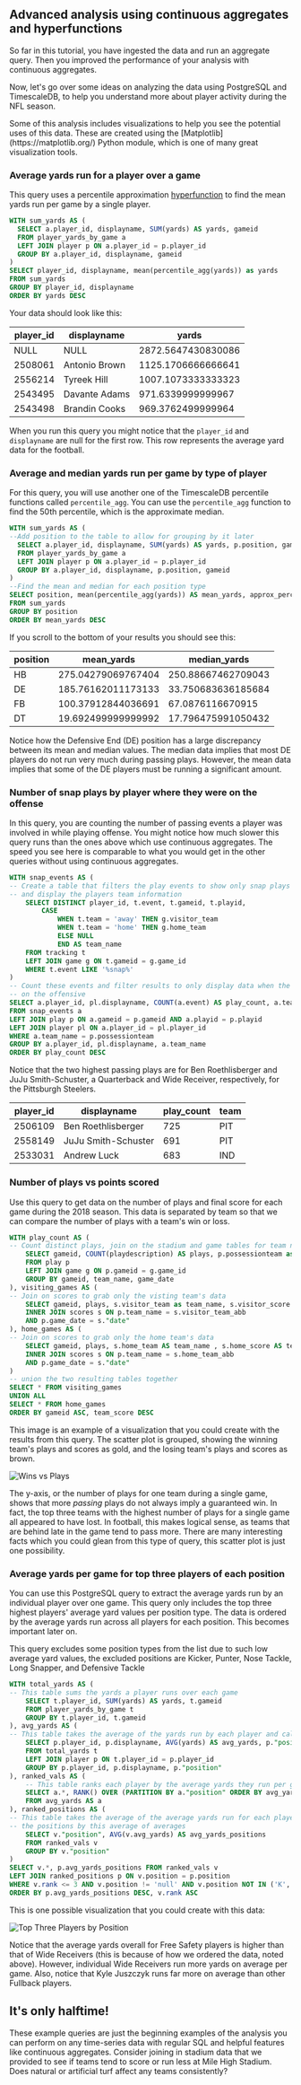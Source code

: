 ## Advanced analysis using continuous aggregates and hyperfunctions
So far in this tutorial, you have ingested the data and run an aggregate query.
Then you improved the performance of your analysis with continuous aggregates.

Now, let's go over some ideas on analyzing the data using PostgreSQL and
TimescaleDB, to help you understand more about player activity during the NFL
season.

<highlight type="tip">
Some of this analysis includes visualizations to help you see the potential uses
of this data. These are created using the [Matplotlib](https://matplotlib.org/)
Python module, which is one of many great visualization tools.
</highlight>

### Average yards run for a player over a game
This query uses a percentile approximation [hyperfunction][api-hyperfunctions]
to find the mean yards run per game by a single player.

```sql
WITH sum_yards AS (
  SELECT a.player_id, displayname, SUM(yards) AS yards, gameid
  FROM player_yards_by_game a
  LEFT JOIN player p ON a.player_id = p.player_id
  GROUP BY a.player_id, displayname, gameid
)
SELECT player_id, displayname, mean(percentile_agg(yards)) as yards
FROM sum_yards
GROUP BY player_id, displayname
ORDER BY yards DESC
```
Your data should look like this:

|player_id|displayname|yards|
|-|-|-|
|NULL|NULL|2872.5647430830086|
|2508061|Antonio Brown|1125.1706666666641|
|2556214|Tyreek Hill|1007.1073333333323|
|2543495|Davante Adams|971.6339999999967|
|2543498|Brandin Cooks|969.3762499999964|

When you run this query you might notice that the `player_id` and `displayname`
are null for the first row. This row represents the average yard data for the
football.

### Average and median yards run per game by type of player
For this query, you will use another one of the TimescaleDB percentile functions
called `percentile_agg`. You can use the `percentile_agg` function to find the
50th percentile, which is the approximate median.

```sql
WITH sum_yards AS (
--Add position to the table to allow for grouping by it later
  SELECT a.player_id, displayname, SUM(yards) AS yards, p.position, gameid
  FROM player_yards_by_game a
  LEFT JOIN player p ON a.player_id = p.player_id
  GROUP BY a.player_id, displayname, p.position, gameid
)
--Find the mean and median for each position type
SELECT position, mean(percentile_agg(yards)) AS mean_yards, approx_percentile(0.5, percentile_agg(yards)) AS median_yards
FROM sum_yards
GROUP BY position
ORDER BY mean_yards DESC
```

If you scroll to the bottom of your results you should see this:

|position|mean_yards|median_yards|
|-|-|-|
|HB|275.04279069767404|250.88667462709043|
|DE|185.76162011173133|33.750683636185684|
|FB|100.37912844036691|67.0876116670915|
|DT|19.692499999999992|17.796475991050432|

Notice how the Defensive End (DE) position has a large discrepancy between its
mean and median values. The median data implies that most DE players do not run
very much during passing plays. However, the mean data implies that some of the
DE players must be running a significant amount.

### Number of snap plays by player where they were on the offense
In this query, you are counting the number of passing events a player was
involved in while playing offense. You might notice how much slower this
query runs than the ones above which use continuous aggregates. The speed you
see here is comparable to what you would get in the other queries without using
continuous aggregates.

```sql
WITH snap_events AS (
-- Create a table that filters the play events to show only snap plays
-- and display the players team information
	SELECT DISTINCT player_id, t.event, t.gameid, t.playid,
		CASE
			WHEN t.team = 'away' THEN g.visitor_team
			WHEN t.team = 'home' THEN g.home_team
			ELSE NULL
			END AS team_name
	FROM tracking t
	LEFT JOIN game g ON t.gameid = g.game_id
	WHERE t.event LIKE '%snap%'
)
-- Count these events and filter results to only display data when the player was
-- on the offensive
SELECT a.player_id, pl.displayname, COUNT(a.event) AS play_count, a.team_name
FROM snap_events a
LEFT JOIN play p ON a.gameid = p.gameid AND a.playid = p.playid
LEFT JOIN player pl ON a.player_id = pl.player_id
WHERE a.team_name = p.possessionteam
GROUP BY a.player_id, pl.displayname, a.team_name
ORDER BY play_count DESC
```

Notice that the two highest passing plays are for Ben Roethlisberger and JuJu
Smith-Schuster, a Quarterback and Wide Receiver, respectively, for the
Pittsburgh Steelers.

|player_id|displayname|play_count|team|
|-|-|-|-|
|2506109|Ben Roethlisberger|725|PIT|
|2558149|JuJu Smith-Schuster|691|PIT|
|2533031|Andrew Luck|683|IND|

### Number of plays vs points scored
Use this query to get data on the number of plays and final score for each game
during the 2018 season. This data is separated by team so that we can compare
the number of plays with a team's win or loss.

```sql
WITH play_count AS (
-- Count distinct plays, join on the stadium and game tables for team names and game date
    SELECT gameid, COUNT(playdescription) AS plays, p.possessionteam as team_name, g.game_date
    FROM play p
    LEFT JOIN game g ON p.gameid = g.game_id
    GROUP BY gameid, team_name, game_date
), visiting_games AS (
-- Join on scores to grab only the visting team's data
    SELECT gameid, plays, s.visitor_team as team_name, s.visitor_score AS team_score FROM play_count p
    INNER JOIN scores s ON p.team_name = s.visitor_team_abb
    AND p.game_date = s."date"
), home_games AS (
-- Join on scores to grab only the home team's data
    SELECT gameid, plays, s.home_team AS team_name , s.home_score AS team_score FROM play_count p
    INNER JOIN scores s ON p.team_name = s.home_team_abb
    AND p.game_date = s."date"
)
-- union the two resulting tables together
SELECT * FROM visiting_games
UNION ALL
SELECT * FROM home_games
ORDER BY gameid ASC, team_score DESC
```

This image is an example of a visualization that you could create with the
results from this query. The scatter plot is grouped, showing the winning team's
plays and scores as gold, and the losing team's plays and scores as brown.

<img class="main-content__illustration" src="https://s3.amazonaws.com/assets.timescale.com/docs/images/tutorials/nfl_tutorial/wins_vs_plays.png" alt="Wins vs Plays"/>

The y-axis, or the number of plays for one team during a single game, shows that
more _passing_ plays do not always imply a guaranteed win. In fact, the top
three teams with the highest number of plays for a single game all appeared to
have lost. In football, this makes logical sense, as teams that are behind late
in the game tend to pass more. There are many interesting facts which you could
glean from this type of query, this scatter plot is just one possibility.

### Average yards per game for top three players of each position
You can use this PostgreSQL query to extract the average yards run by an individual
player over one game. This query only includes the top three highest players'
average yard values per position type. The data is ordered by the average yards
run across all players for each position. This becomes important later on.

<highlight type="note">
This query excludes some position types from the list due to such low average
yard values, the excluded positions are Kicker, Punter, Nose Tackle, Long Snapper,
and Defensive Tackle
</highlight>

```sql
WITH total_yards AS (
-- This table sums the yards a player runs over each game
	SELECT t.player_id, SUM(yards) AS yards, t.gameid
	FROM player_yards_by_game t
	GROUP BY t.player_id, t.gameid
), avg_yards AS (
-- This table takes the average of the yards run by each player and calls out thier position
	SELECT p.player_id, p.displayname, AVG(yards) AS avg_yards, p."position"
	FROM total_yards t
	LEFT JOIN player p ON t.player_id = p.player_id
	GROUP BY p.player_id, p.displayname, p."position"
), ranked_vals AS (
    -- This table ranks each player by the average yards they run per game
    SELECT a.*, RANK() OVER (PARTITION BY a."position" ORDER BY avg_yards DESC)
    FROM avg_yards AS a
), ranked_positions AS (
-- This table takes the average of the average yards run for each player so that we can order
-- the positions by this average of averages
    SELECT v."position", AVG(v.avg_yards) AS avg_yards_positions
    FROM ranked_vals v
    GROUP BY v."position"
)
SELECT v.*, p.avg_yards_positions FROM ranked_vals v
LEFT JOIN ranked_positions p ON v.position = p.position
WHERE v.rank <= 3 AND v.position != 'null' AND v.position NOT IN ('K', 'P', 'NT', 'LS', 'DT')
ORDER BY p.avg_yards_positions DESC, v.rank ASC
```

This is one possible visualization that you could create with this data:

<img class="main-content__illustration" src="https://s3.amazonaws.com/assets.timescale.com/docs/images/tutorials/nfl_tutorial/top_3_players.png" alt="Top Three Players by Position"/>

Notice that the average yards overall for Free Safety players is higher than that
of Wide Receivers (this is because of how we ordered the data, noted above).
However, individual Wide Receivers run more yards on average per game. Also, notice
that Kyle Juszczyk runs far more on average than other Fullback players.

## It's only halftime!
These example queries are just the beginning examples of the analysis you can
perform on any time-series data with regular SQL and helpful features like continuous
aggregates. Consider joining in stadium data that we provided to see if teams
tend to score or run less at Mile High Stadium. Does natural or artificial turf
affect any teams consistently?

[api-hyperfunctions]: /api/:currentVersion:/hyperfunctions/percentile-approximation/
